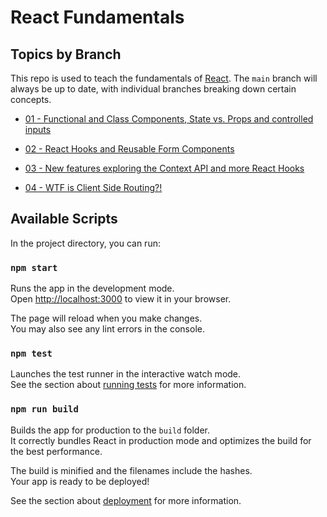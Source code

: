 # React Fundamentals

## Topics by Branch

This repo is used to teach the fundamentals of [React](https://reactjs.org/). The `main` branch will always be up to date, with individual branches breaking down certain concepts.

- [01 - Functional and Class Components, State vs. Props and controlled inputs](https://github.com/matldupont/react-fundamentals/tree/01-components-state-props)

- [02 - React Hooks and Reusable Form Components](https://github.com/matldupont/react-fundamentals/tree/02-forms)

- [03 - New features exploring the Context API and more React Hooks](https://github.com/matldupont/react-fundamentals/tree/03-hooks-and-context)

- [04 - WTF is Client Side Routing?!](https://github.com/matldupont/react-fundamentals/tree/04-routing)

## Available Scripts

In the project directory, you can run:

### `npm start`

Runs the app in the development mode.\
Open [http://localhost:3000](http://localhost:3000) to view it in your browser.

The page will reload when you make changes.\
You may also see any lint errors in the console.

### `npm test`

Launches the test runner in the interactive watch mode.\
See the section about [running tests](https://facebook.github.io/create-react-app/docs/running-tests) for more information.

### `npm run build`

Builds the app for production to the `build` folder.\
It correctly bundles React in production mode and optimizes the build for the best performance.

The build is minified and the filenames include the hashes.\
Your app is ready to be deployed!

See the section about [deployment](https://facebook.github.io/create-react-app/docs/deployment) for more information.
